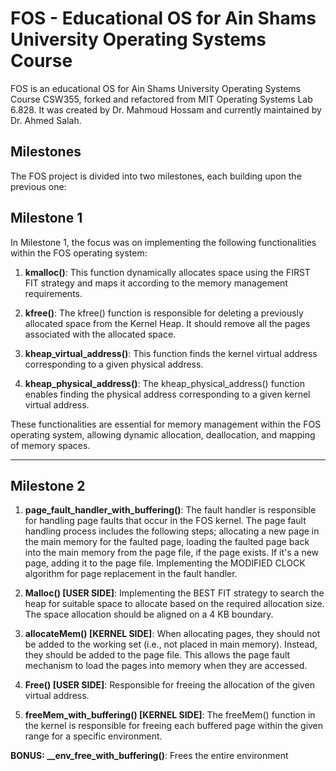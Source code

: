# FOS - Educational OS for Ain Shams University Operating Systems Course

FOS is an educational OS for Ain Shams University Operating Systems Course CSW355, forked and refactored from MIT Operating Systems Lab 6.828. It was created by Dr. Mahmoud Hossam and currently maintained by Dr. Ahmed Salah.

## Milestones

The FOS project is divided into two milestones, each building upon the previous one:

## Milestone 1
In Milestone 1, the focus was on implementing the following functionalities within the FOS operating system:

1. **kmalloc()**: This function dynamically allocates space using the FIRST FIT strategy and maps it according to the memory management requirements.

2. **kfree()**: The kfree() function is responsible for deleting a previously allocated space from the Kernel Heap. It should remove all the pages associated with the allocated space.

3. **kheap_virtual_address()**: This function finds the kernel virtual address corresponding to a given physical address.

4. **kheap_physical_address()**: The kheap_physical_address() function enables finding the physical address corresponding to a given kernel virtual address. 

These functionalities are essential for memory management within the FOS operating system, allowing dynamic allocation, deallocation, and mapping of memory spaces.

---

## Milestone 2

1. **page_fault_handler_with_buffering()**: The fault handler is responsible for handling page faults that occur in the FOS kernel. The page fault handling process includes the following steps; allocating a new page in the main memory for the faulted page, loading the faulted page back into the main memory from the page file, if the page exists. If it's a new page, adding it to the page file. Implementing the MODIFIED CLOCK algorithm for page replacement in the fault handler.

2. **Malloc() [USER SIDE]**: Implementing the BEST FIT strategy to search the heap for suitable space to allocate based on the required allocation size. The space allocation should be aligned on a 4 KB boundary.

3. **allocateMem() [KERNEL SIDE]**: When allocating pages, they should not be added to the working set (i.e., not placed in main memory). Instead, they should be added to the page file. This allows the page fault mechanism to load the pages into memory when they are accessed.

4. **Free() [USER SIDE]**: Responsible for freeing the allocation of the given virtual address.

5. **freeMem_with_buffering() [KERNEL SIDE]**: The freeMem() function in the kernel is responsible for freeing each buffered page within the given range for a specific environment.

**BONUS: __env_free_with_buffering()**: Frees the entire environment  
